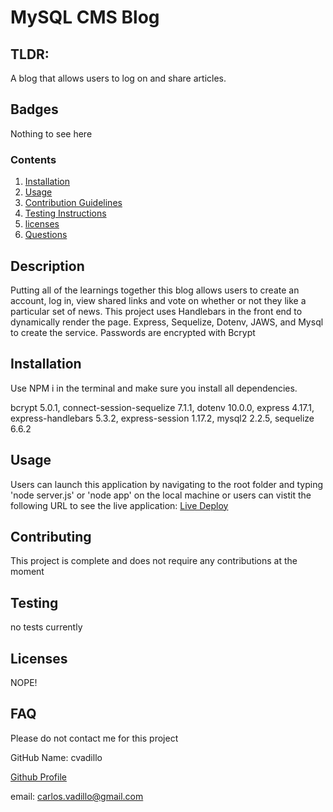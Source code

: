 # MySQL CMS Blog

## TLDR:

A blog that allows users to log on and share articles.

## Badges

Nothing to see here

### Contents

1. [Installation](#installation)
2. [Usage](#usage)
3. [Contribution Guidelines](#contributing)
4. [Testing Instructions](#testing)
7. [licenses](#licenses)
8. [Questions](#FAQ)

## Description

Putting all of the learnings together this blog allows users to create an account, log in, view shared links and vote on whether or not they like a particular set of news. This project uses Handlebars in the front end to dynamically render the page. Express, Sequelize, Dotenv, JAWS, and Mysql to create the service. Passwords are encrypted with Bcrypt

## Installation

Use NPM i in the terminal and make sure you install all dependencies.

bcrypt 5.0.1, 
connect-session-sequelize 7.1.1, 
dotenv 10.0.0, 
express 4.17.1, 
express-handlebars 5.3.2, 
express-session 1.17.2, 
mysql2 2.2.5, 
sequelize 6.6.2

## Usage

Users can launch this application by navigating to the root folder and typing 'node server.js' or 'node app' on the local machine or users can vistit the following URL to see the live application: [Live Deploy](https://ancient-river-85939.herokuapp.com/)


## Contributing

This project is complete and does not require any contributions at the moment

## Testing

no tests currently

## Licenses

NOPE!

## FAQ

Please do not contact me for this project

GitHub Name: cvadillo

[Github Profile](https://github.com/cvadillo)

email: carlos.vadillo@gmail.com
